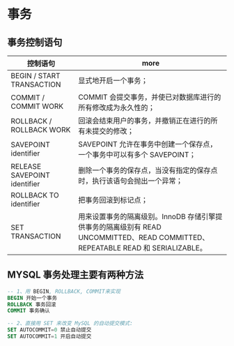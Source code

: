 # 事务

## 事务控制语句

| 控制语句                     | more                                                                                                                            |
| ---------------------------- | ------------------------------------------------------------------------------------------------------------------------------- |
| BEGIN / START TRANSACTION    | 显式地开启一个事务；                                                                                                            |
| COMMIT / COMMIT WORK         | COMMIT 会提交事务，并使已对数据库进行的所有修改成为永久性的；                                                                   |
| ROLLBACK / ROLLBACK WORK     | 回滚会结束用户的事务，并撤销正在进行的所有未提交的修改；                                                                        |
| SAVEPOINT identifier         | SAVEPOINT 允许在事务中创建一个保存点，一个事务中可以有多个 SAVEPOINT；                                                          |
| RELEASE SAVEPOINT identifier | 删除一个事务的保存点，当没有指定的保存点时，执行该语句会抛出一个异常；                                                          |
| ROLLBACK TO identifier       | 把事务回滚到标记点；                                                                                                            |
| SET TRANSACTION              | 用来设置事务的隔离级别。InnoDB 存储引擎提供事务的隔离级别有 READ UNCOMMITTED、READ COMMITTED、REPEATABLE READ 和 SERIALIZABLE。 |

## MYSQL 事务处理主要有两种方法

```sql
-- 1、用 BEGIN, ROLLBACK, COMMIT来实现
BEGIN 开始一个事务
ROLLBACK 事务回滚
COMMIT 事务确认

-- 2、直接用 SET 来改变 MySQL 的自动提交模式:
SET AUTOCOMMIT=0 禁止自动提交
SET AUTOCOMMIT=1 开启自动提交
```
